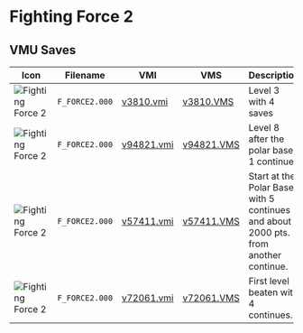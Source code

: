 # Fighting Force 2

## VMU Saves

| Icon | Filename | VMI | VMS | Description |
|------|----------|-----|-----|-------------|
| ![Fighting Force 2](../icons/F_FORCE2.000.GIF) | `F_FORCE2.000` | [v3810.vmi](v3810.vmi) | [v3810.VMS](v3810.VMS) | Level 3 with 4 saves 
| ![Fighting Force 2](../icons/F_FORCE2.000.GIF) | `F_FORCE2.000` | [v94821.vmi](v94821.vmi) | [v94821.VMS](v94821.VMS) | Level 8 after the polar base 1 continue 
| ![Fighting Force 2](../icons/F_FORCE2.000.GIF) | `F_FORCE2.000` | [v57411.vmi](v57411.vmi) | [v57411.VMS](v57411.VMS) | Start at the Polar Base with 5 continues and about 2000 pts. from another continue. 
| ![Fighting Force 2](../icons/F_FORCE2.000.GIF) | `F_FORCE2.000` | [v72061.vmi](v72061.vmi) | [v72061.VMS](v72061.VMS) | First level beaten with 4 continues. 
